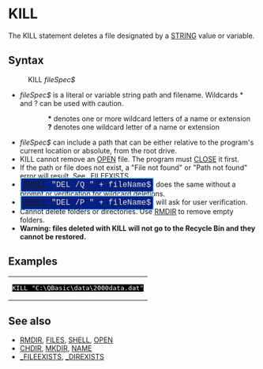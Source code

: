 <style>pre.codeide, pre.outputfixed, .outputcrt0 { background-color: #000 !important; color: #FFF !important; }</style><!DOCTYPE html>
<html class="client-nojs" dir="ltr" lang="en">
<head>
<title>KILL - QB64 Phoenix Edition Wiki</title>
</head>
<body class="mediawiki ltr sitedir-ltr mw-hide-empty-elt ns-0 ns-subject page-KILL rootpage-KILL skin-vector action-view skin-vector-legacy vector-feature-language-in-header-enabled vector-feature-language-in-main-page-header-disabled vector-feature-language-alert-in-sidebar-disabled vector-feature-sticky-header-disabled vector-feature-sticky-header-edit-disabled vector-feature-table-of-contents-disabled vector-feature-visual-enhancement-next-disabled">
<div class="mw-body" id="content" role="main">
<a id="top"></a>
<h1 class="firstHeading mw-first-heading" id="firstHeading"><span class="mw-page-title-main">KILL</span></h1>
<div class="vector-body" id="bodyContent">
<div class="mw-body-content mw-content-ltr" dir="ltr" id="mw-content-text" lang="en"><div class="mw-parser-output"><p>The <a class="mw-selflink selflink">KILL</a> statement deletes a file designated by a <a href="STRING" title="STRING">STRING</a> value or variable.
</p>
<h2><span class="mw-headline" id="Syntax">Syntax</span></h2>
<dl><dd><a class="mw-selflink selflink">KILL</a> <i>fileSpec$</i></dd></dl>
<p>
</p>
<ul><li><i>fileSpec$</i> is a literal or variable string path and filename. Wildcards * and ? can be used with caution.</li></ul>
<dl><dd><dl><dd><b>*</b> denotes one or more wildcard letters of a name or extension</dd>
<dd><b>?</b> denotes one wildcard letter of a name or extension</dd></dl></dd></dl>
<ul><li><i>fileSpec$</i> can include a path that can be either relative to the program's current location or absolute, from the root drive.</li>
<li><a class="mw-selflink selflink">KILL</a> cannot remove an <a href="OPEN" title="OPEN">OPEN</a> file. The program must <a href="CLOSE" title="CLOSE">CLOSE</a> it first.</li>
<li>If the path or file does not exist, a "File not found" or "Path not found" <a href="ERROR_Codes" title="ERROR Codes">error</a> will result. See <a href="FILEEXISTS" title="FILEEXISTS">_FILEEXISTS</a>.</li>
<li><span style="border: 2px solid #87cefa; border-radius: 4px; padding: 4px; font-family: Courier New, monospace, Courier; font-size: 16px; white-space: nowrap; background: #082080; color: #e2e2e2;"><a href="SHELL" title="SHELL">SHELL</a> "DEL /Q " + fileName$</span> does the same without a prompt or verification for wildcard deletions.</li>
<li><span style="border: 2px solid #87cefa; border-radius: 4px; padding: 4px; font-family: Courier New, monospace, Courier; font-size: 16px; white-space: nowrap; background: #082080; color: #e2e2e2;"><a href="SHELL" title="SHELL">SHELL</a> "DEL /P " + fileName$</span> will ask for user verification.</li>
<li>Cannot delete folders or directories. Use <a href="RMDIR" title="RMDIR">RMDIR</a> to remove empty folders.</li>
<li><b>Warning: files deleted with <a class="mw-selflink selflink">KILL</a> will not go to the Recycle Bin and they cannot be restored.</b></li></ul>
<p>
</p>
<h2><span class="mw-headline" id="Examples">Examples</span></h2>
<table cellpadding="15px" width="100%">
<tbody><tr>
<td><pre class="codeide">KILL "C:\QBasic\data\2000data.dat"
</pre>
</td></tr></tbody></table>
<p>
</p>
<h2><span class="mw-headline" id="See_also">See also</span></h2>
<ul><li><a href="RMDIR" title="RMDIR">RMDIR</a>, <a href="FILES" title="FILES">FILES</a>, <a href="SHELL" title="SHELL">SHELL</a>, <a href="OPEN" title="OPEN">OPEN</a></li>
<li><a href="CHDIR" title="CHDIR">CHDIR</a>, <a href="MKDIR" title="MKDIR">MKDIR</a>, <a href="NAME" title="NAME">NAME</a></li>
<li><a href="FILEEXISTS" title="FILEEXISTS">_FILEEXISTS</a>, <a href="DIREXISTS" title="DIREXISTS">_DIREXISTS</a></li></ul>
<p>
</p>
<!-- 
NewPP limit report
Cached time: 20240714192454
Cache expiry: 86400
Reduced expiry: false
Complications: [show‐toc]
CPU time usage: 0.036 seconds
Real time usage: 0.048 seconds
Preprocessor visited node count: 37/1000000
Post‐expand include size: 1055/2097152 bytes
Template argument size: 27/2097152 bytes
Highest expansion depth: 3/100
Expensive parser function count: 0/100
Unstrip recursion depth: 0/20
Unstrip post‐expand size: 0/5000000 bytes
-->
<!--
Transclusion expansion time report (%,ms,calls,template)
100.00%   27.625      1 -total
 13.96%    3.855      2 Template:InlineCodeEnd
 11.93%    3.295      1 Template:PageSeeAlso
 11.24%    3.106      2 Template:InlineCode
 10.65%    2.942      1 Template:PageSyntax
 10.54%    2.913      1 Template:PageNavigation
  9.14%    2.526      1 Template:PageExamples
  9.02%    2.491      3 Template:Parameter
  8.93%    2.468      1 Template:CodeStart
  8.80%    2.432      1 Template:CodeEnd
-->
<!-- Saved in parser cache with key qb64pnix_mw19894-mwmb_:pcache:idhash:483-0!canonical and timestamp 20240714192454 and revision id 6059.
 -->
</div>
</div>
</div>
</div>
</body>
</html>